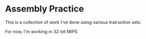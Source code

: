 # Assembly Practice
This is a collection of work I've done using various instruction sets. 

For now, I'm working in 32-bit MIPS
